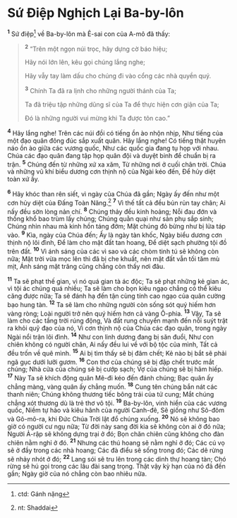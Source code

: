 # Sứ Ðiệp Nghịch Lại Ba-by-lôn
<sup><b>1</b></sup> Sứ điệp[^1] về Ba-by-lôn mà Ê-sai con của A-mô đã thấy:


> <sup><b>2</b></sup> “Trên một ngọn núi trọc, hãy dựng cờ báo hiệu;
> 
> Hãy nói lớn lên, kêu gọi chúng lắng nghe;
> 
> Hãy vẫy tay làm dấu cho chúng đi vào cổng các nhà quyền quý.
> 
> <sup><b>3</b></sup> Chính Ta đã ra lịnh cho những người thánh của Ta;
> 
> Ta đã triệu tập những dũng sĩ của Ta để thực hiện cơn giận của Ta;
> 
> Ðó là những người vui mừng khi Ta được tôn cao.”
>

<sup><b>4</b></sup> Hãy lắng nghe! Trên các núi đồi có tiếng ồn ào nhộn nhịp, Như tiếng của một đạo quân đông đúc sắp xuất quân. Hãy lắng nghe! Có tiếng thật huyên náo ồn ào giữa các vương quốc, Như các quốc gia đang tụ họp với nhau. Chúa các đạo quân đang tập họp quân đội và duyệt binh để chuẩn bị ra trận. <sup><b>5</b></sup> Chúng đến từ những xứ xa xăm, Từ những nơi ở cuối chân trời. Chúa và những vũ khí biểu dương cơn thịnh nộ của Ngài kéo đến, Ðể hủy diệt toàn xứ ấy.

<sup><b>6</b></sup> Hãy khóc than rên siết, vì ngày của Chúa đã gần; Ngày ấy đến như một cơn hủy diệt của Ðấng Toàn Năng.[^2] <sup><b>7</b></sup> Vì thế tất cả đều bủn rủn tay chân; Ai nấy đều sờn lòng nản chí. <sup><b>8</b></sup> Chúng thảy đều kinh hoảng; Nỗi đau đớn và thống khổ bao trùm lấy chúng; Chúng quằn quại như sản phụ sắp sinh; Chúng nhìn nhau mà kinh hồn táng đởm; Mặt chúng đỏ bừng như bị lửa táp vào. <sup><b>9</b></sup> Kìa, ngày của Chúa đến; Ấy là ngày tàn khốc, Ngày biểu dương cơn thịnh nộ lôi đình, Ðể làm cho mặt đất tan hoang, Ðể diệt sạch phường tội đồ trên đất. <sup><b>10</b></sup> Vì ánh sáng của các vì sao và các chòm tinh tú sẽ không còn nữa; Mặt trời vừa mọc lên thì đã bị che khuất, nên mặt đất vẫn tối tăm mù mịt, Ánh sáng mặt trăng cũng chẳng còn thấy nơi đâu.

<sup><b>11</b></sup> Ta sẽ phạt thế gian, vì nó quá gian tà ác độc; Ta sẽ phạt những kẻ gian ác, vì tội ác chúng quá nhiều; Ta sẽ làm cho bọn kiêu ngạo chẳng có thể kiêu căng được nữa; Ta sẽ đánh hạ đến tận cùng tính cao ngạo của quân cường bạo hung tàn. <sup><b>12</b></sup> Ta sẽ làm cho những người còn sống sót quý hiếm hơn vàng ròng; Loài người trở nên quý hiếm hơn cả vàng Ô-phia. <sup><b>13</b></sup> Vậy, Ta sẽ làm cho các tầng trời rúng động, Và đất rung chuyển mạnh đến nỗi suýt trật ra khỏi quỹ đạo của nó, Vì cơn thịnh nộ của Chúa các đạo quân, trong ngày Ngài nổi trận lôi đình. <sup><b>14</b></sup> Như con linh dương đang bị săn đuổi, Như con chiên không có người chăn, Ai nấy đều lui về với bộ tộc của mình, Tất cả đều trốn về quê mình. <sup><b>15</b></sup> Ai bị tìm thấy sẽ bị đâm chết; Kẻ nào bị bắt sẽ phải ngã gục dưới lưỡi gươm. <sup><b>16</b></sup> Con thơ của chúng sẽ bị đập chết trước mắt chúng; Nhà cửa của chúng sẽ bị cướp sạch; Vợ của chúng sẽ bị hãm hiếp. <sup><b>17</b></sup> Này Ta sẽ khích động quân Mê-đi kéo đến đánh chúng; Bạc quân ấy chẳng màng, vàng quân ấy chẳng muốn. <sup><b>18</b></sup> Cung tên chúng bắn nát các thanh niên; Chúng không thương tiếc bông trái của tử cung; Mắt chúng chẳng xót thương dù là trẻ thơ vô tội. <sup><b>19</b></sup> Ba-by-lôn, vinh hiển của các vương quốc, Niềm tự hào và kiêu hãnh của người Canh-đê, Sẽ giống như Sô-đôm và Gô-mô-ra, khi Ðức Chúa Trời lật đổ chúng xuống. <sup><b>20</b></sup> Nó sẽ không bao giờ có người cư ngụ nữa; Từ đời này sang đời kia sẽ không còn ai ở đó nữa; Người Ả-rập sẽ không dựng trại ở đó; Bọn chăn chiên cũng không cho đàn chiên nằm nghỉ ở đó. <sup><b>21</b></sup> Nhưng các thú hoang sẽ nằm nghỉ ở đó; Các cú vọ sẽ ở đầy trong các nhà hoang; Các đà điểu sẽ sống trong đó; Các dê rừng sẽ nhảy nhót ở đó; <sup><b>22</b></sup> Lang sói sẽ tru lên trong các dinh thự hoang tàn; Chó rừng sẽ hú gọi trong các lâu đài sang trọng. Thật vậy kỳ hạn của nó đã đến gần; Ngày giờ của nó chẳng còn bao nhiêu nữa.

[^1]: ctd: Gánh nặng
[^2]: nt: Shaddai
